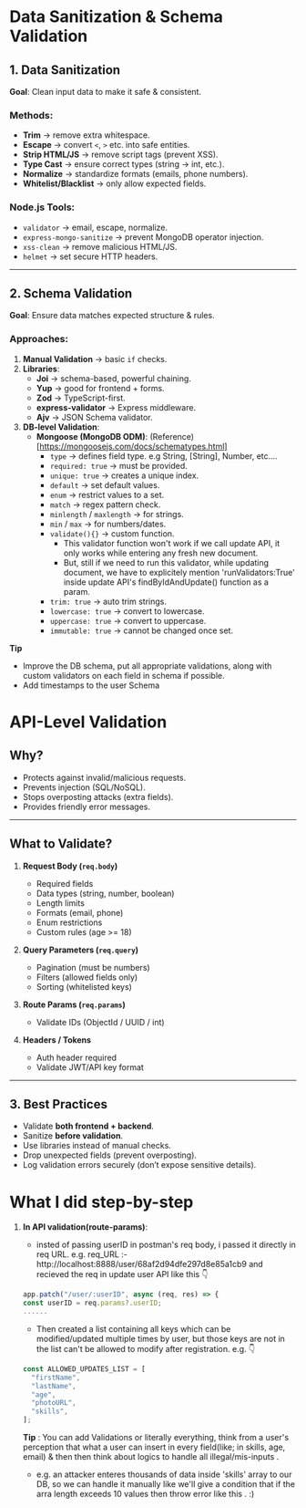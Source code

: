 # Data Sanitization & Schema Validation

## 1. Data Sanitization

**Goal**: Clean input data to make it safe & consistent.

### Methods:

- **Trim** → remove extra whitespace.
- **Escape** → convert `<`, `>` etc. into safe entities.
- **Strip HTML/JS** → remove script tags (prevent XSS).
- **Type Cast** → ensure correct types (string → int, etc.).
- **Normalize** → standardize formats (emails, phone numbers).
- **Whitelist/Blacklist** → only allow expected fields.

### Node.js Tools:

- `validator` → email, escape, normalize.
- `express-mongo-sanitize` → prevent MongoDB operator injection.
- `xss-clean` → remove malicious HTML/JS.
- `helmet` → set secure HTTP headers.

---

## 2. Schema Validation

**Goal**: Ensure data matches expected structure & rules.

### Approaches:

1. **Manual Validation** → basic `if` checks.
2. **Libraries**:
   - **Joi** → schema-based, powerful chaining.
   - **Yup** → good for frontend + forms.
   - **Zod** → TypeScript-first.
   - **express-validator** → Express middleware.
   - **Ajv** → JSON Schema validator.
3. **DB-level Validation**:
   - **Mongoose (MongoDB ODM)**: (Reference)[https://mongoosejs.com/docs/schematypes.html]
     - `type` → defines field type. e.g String, [String], Number, etc....
     - `required: true` → must be provided.
     - `unique: true` → creates a unique index.
     - `default` → set default values.
     - `enum` → restrict values to a set.
     - `match` → regex pattern check.
     - `minlength` / `maxlength` → for strings.
     - `min` / `max` → for numbers/dates.
     - `validate(){}` → custom function.
       - This validator function won't work if we call update API, it only works while entering any fresh new document.
       - But, still if we need to run this validator, while updating document, we have to explicitely mention 'runValidators:True' inside update API's findByIdAndUpdate() function as a param.
     - `trim: true` → auto trim strings.
     - `lowercase: true` → convert to lowercase.
     - `uppercase: true` → convert to uppercase.
     - `immutable: true` → cannot be changed once set.

**Tip**

- Improve the DB schema, put all appropriate validations, along with custom validators on each field in schema if possible.
- Add timestamps to the user Schema

# API-Level Validation

## Why?

- Protects against invalid/malicious requests.
- Prevents injection (SQL/NoSQL).
- Stops overposting attacks (extra fields).
- Provides friendly error messages.

---

## What to Validate?

1. **Request Body (`req.body`)**

   - Required fields
   - Data types (string, number, boolean)
   - Length limits
   - Formats (email, phone)
   - Enum restrictions
   - Custom rules (age >= 18)

2. **Query Parameters (`req.query`)**

   - Pagination (must be numbers)
   - Filters (allowed fields only)
   - Sorting (whitelisted keys)

3. **Route Params (`req.params`)**

   - Validate IDs (ObjectId / UUID / int)

4. **Headers / Tokens**
   - Auth header required
   - Validate JWT/API key format

---

## 3. Best Practices

- Validate **both frontend + backend**.
- Sanitize **before validation**.
- Use libraries instead of manual checks.
- Drop unexpected fields (prevent overposting).
- Log validation errors securely (don’t expose sensitive details).

# **What I did step-by-step**

1. **In API validation(route-params)**:

   - insted of passing userID in postman's req body, i passed it directly in req URL.
     e.g. req_URL :- http://localhost:8888/user/68af2d94dfe297d8e85a1cb9
     and recieved the req in update user API like this 👇

   ```js
   app.patch("/user/:userID", async (req, res) => {
   const userID = req.params?.userID;
   ......
   ```

   - Then created a list containing all keys which can be modified/updated multiple times by user, but those keys are not in the list can't be allowed to modify after registration.
     e.g. 👇

   ```js
   const ALLOWED_UPDATES_LIST = [
     "firstName",
     "lastName",
     "age",
     "photoURL",
     "skills",
   ];
   ```

   **Tip** : You can add Validations or literally everything, think from a user's perception that what a user can insert in every field(like; in skills, age, email) & then then think about logics to handle all illegal/mis-inputs .

   - e.g. an attacker enteres thousands of data inside 'skills' array to our DB, so we can handle it manually like we'll give a condition that if the arra length exceeds 10 values then throw error like this . :)
